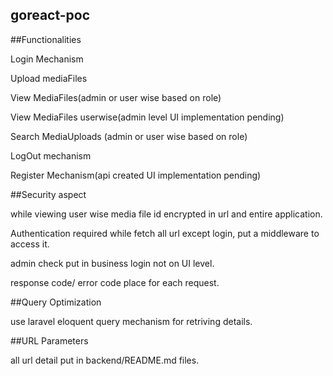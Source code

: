  

## goreact-poc

##Functionalities

Login Mechanism

Upload mediaFiles

View MediaFiles(admin or user wise based on role)

View MediaFiles userwise(admin level UI implementation pending)

Search MediaUploads (admin or user wise based on role)

LogOut mechanism

Register Mechanism(api created UI implementation pending)

##Security aspect

while viewing user wise media file id encrypted in url and entire application.

Authentication required while fetch all url except login, put a middleware to access it.

admin check put in business login not on UI level.

response code/ error code place for each request.

##Query Optimization

use laravel eloquent query mechanism for retriving details.


##URL Parameters

all url detail put in backend/README.md files.